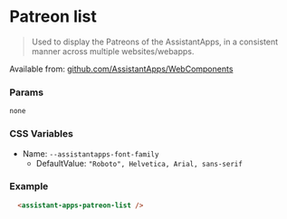 # Patreon list

> Used to display the Patreons of the AssistantApps, in a consistent manner across multiple websites/webapps.

Available from: [github.com/AssistantApps/WebComponents](https://github.com/AssistantApps/WebComponents)

### Params
`none`

### CSS Variables
- Name: `--assistantapps-font-family`
  - DefaultValue: `"Roboto", Helvetica, Arial, sans-serif`


### Example

```html
  <assistant-apps-patreon-list />
```
<assistant-apps-patreon-list />
